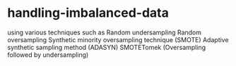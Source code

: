 # handling-imbalanced-data
using various techniques such as Random undersampling Random oversampling Synthetic minority oversampling technique (SMOTE) Adaptive synthetic sampling method (ADASYN) SMOTETomek (Oversampling followed by undersampling)
